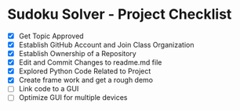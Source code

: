 # Sudoku Solver - Project Checklist
- [x] Get Topic Approved
- [x] Establish GitHub Account and Join Class Organization
- [x] Establish Ownership of a Repository
- [x] Edit and Commit Changes to readme.md file
- [x] Explored Python Code Related to Project
- [x] Create frame work and get a rough demo 
- [ ] Link code to a GUI
- [ ] Optimize GUI for multiple devices